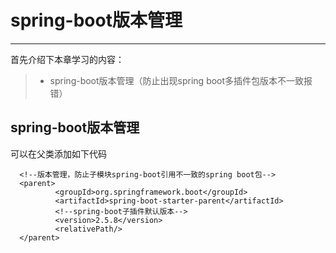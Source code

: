 # spring-boot版本管理
 
------

首先介绍下本章学习的内容：
 
> * spring-boot版本管理（防止出现spring boot多插件包版本不一致报错）

## spring-boot版本管理
可以在父类添加如下代码
```seq
  <!--版本管理，防止子模块spring-boot引用不一致的spring boot包-->
  <parent>
          <groupId>org.springframework.boot</groupId>
          <artifactId>spring-boot-starter-parent</artifactId>
          <!--spring-boot子插件默认版本-->
          <version>2.5.8</version>
          <relativePath/>
  </parent>
```


